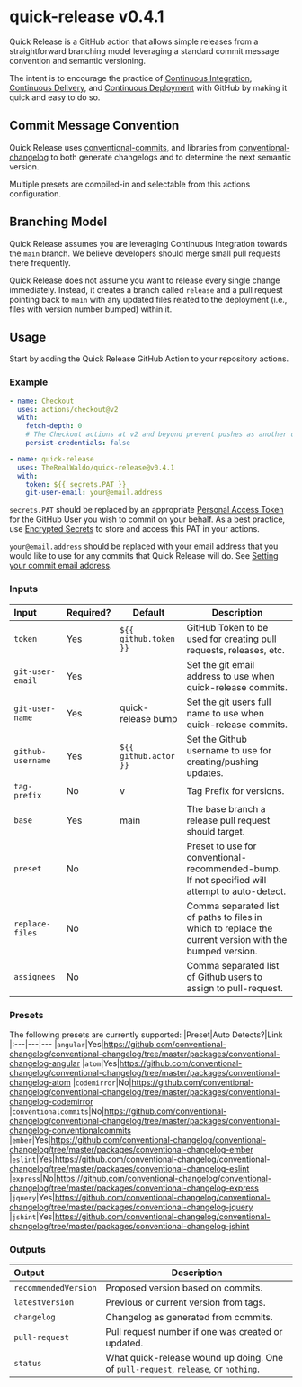 # quick-release v0.4.1

Quick Release is a GitHub action that allows simple releases from a straightforward branching model leveraging a standard commit message convention and semantic versioning.

The intent is to encourage the practice of [Continuous Integration](https://en.wikipedia.org/wiki/Continuous_integration), [Continuous Delivery](https://en.wikipedia.org/wiki/Continuous_delivery), and [Continuous Deployment](https://en.wikipedia.org/wiki/Continuous_deployment) with GitHub by making it quick and easy to do so.

## Commit Message Convention

Quick Release uses [conventional-commits](https://www.conventionalcommits.org/), and libraries from [conventional-changelog](https://github.com/conventional-changelog/conventional-changelog) to both generate changelogs and to determine the next semantic version.

Multiple presets are compiled-in and selectable from this actions configuration.

## Branching Model

Quick Release assumes you are leveraging Continuous Integration towards the `main` branch. We believe developers should merge small pull requests there frequently.

Quick Release does not assume you want to release every single change immediately. Instead, it creates a branch called `release` and a pull request pointing back to `main` with any updated files related to the deployment (i.e., files with version number bumped) within it.

## Usage

Start by adding the Quick Release GitHub Action to your repository actions.

### Example

```yaml
- name: Checkout
  uses: actions/checkout@v2
  with:
    fetch-depth: 0
    # The Checkout actions at v2 and beyond prevent pushes as another user because `persist-credentials` is now set to true by default.
    persist-credentials: false

- name: quick-release
  uses: TheRealWaldo/quick-release@v0.4.1
  with:
    token: ${{ secrets.PAT }}
    git-user-email: your@email.address
```

`secrets.PAT` should be replaced by an appropriate [Personal Access Token](https://docs.github.com/en/authentication/keeping-your-account-and-data-secure/creating-a-personal-access-token) for the GitHub User you wish to commit on your behalf. As a best practice, use [Encrypted Secrets](https://docs.github.com/en/actions/security-guides/encrypted-secrets) to store and access this PAT in your actions.

`your@email.address` should be replaced with your email address that you would like to use for any commits that Quick Release will do. See [Setting your commit email address](https://docs.github.com/en/account-and-profile/setting-up-and-managing-your-github-user-account/managing-email-preferences/setting-your-commit-email-address).

### Inputs

| Input             | Required? | Default               | Description                                                                                             |
| :---------------- | --------- | --------------------- | ------------------------------------------------------------------------------------------------------- |
| `token`           | Yes       | `${{ github.token }}` | GitHub Token to be used for creating pull requests, releases, etc.                                      |
| `git-user-email`  | Yes       |                       | Set the git email address to use when quick-release commits.                                            |
| `git-user-name`   | Yes       | quick-release bump    | Set the git users full name to use when quick-release commits.                                          |
| `github-username` | Yes       | `${{ github.actor }}` | Set the Github username to use for creating/pushing updates.                                            |
| `tag-prefix`      | No        | v                     | Tag Prefix for versions.                                                                                |
| `base`            | Yes       | main                  | The base branch a release pull request should target.                                                   |
| `preset`          | No        |                       | Preset to use for conventional-recommended-bump. If not specified will attempt to auto-detect.          |
| `replace-files`   | No        |                       | Comma separated list of paths to files in which to replace the current version with the bumped version. |
| `assignees`       | No        |                       | Comma separated list of Github users to assign to pull-request.                                         |

### Presets

The following presets are currently supported:
|Preset|Auto Detects?|Link
|:---|---|---
|`angular`|Yes|https://github.com/conventional-changelog/conventional-changelog/tree/master/packages/conventional-changelog-angular
|`atom`|Yes|https://github.com/conventional-changelog/conventional-changelog/tree/master/packages/conventional-changelog-atom
|`codemirror`|No|https://github.com/conventional-changelog/conventional-changelog/tree/master/packages/conventional-changelog-codemirror
|`conventionalcommits`|No|https://github.com/conventional-changelog/conventional-changelog/tree/master/packages/conventional-changelog-conventionalcommits
|`ember`|Yes|https://github.com/conventional-changelog/conventional-changelog/tree/master/packages/conventional-changelog-ember
|`eslint`|Yes|https://github.com/conventional-changelog/conventional-changelog/tree/master/packages/conventional-changelog-eslint
|`express`|No|https://github.com/conventional-changelog/conventional-changelog/tree/master/packages/conventional-changelog-express
|`jquery`|Yes|https://github.com/conventional-changelog/conventional-changelog/tree/master/packages/conventional-changelog-jquery
|`jshint`|Yes|https://github.com/conventional-changelog/conventional-changelog/tree/master/packages/conventional-changelog-jshint

### Outputs

| Output               | Description                                                                        |
| :------------------- | ---------------------------------------------------------------------------------- |
| `recommendedVersion` | Proposed version based on commits.                                                 |
| `latestVersion`      | Previous or current version from tags.                                             |
| `changelog`          | Changelog as generated from commits.                                               |
| `pull-request`       | Pull request number if one was created or updated.                                 |
| `status`             | What quick-release wound up doing. One of `pull-request`, `release`, or `nothing`. |

